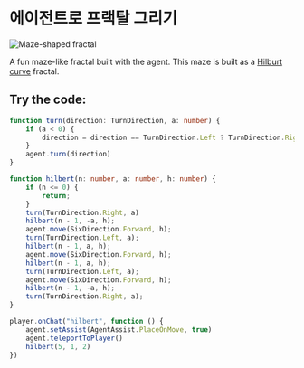 # 에이전트로 프랙탈 그리기

![Maze-shaped fractal](/static/mods/hilbert-fractals.jpg)

A fun maze-like fractal built with the agent. This maze is built as a [Hilburt curve](https://wikipedia.org/wiki/Hilbert_curve) fractal.

## Try the code:

```typescript
function turn(direction: TurnDirection, a: number) {
    if (a < 0) {
        direction = direction == TurnDirection.Left ? TurnDirection.Right: TurnDirection.Left;
    }
    agent.turn(direction)
}

function hilbert(n: number, a: number, h: number) {
    if (n <= 0) {
        return;
    }
    turn(TurnDirection.Right, a)
    hilbert(n - 1, -a, h);
    agent.move(SixDirection.Forward, h);
    turn(TurnDirection.Left, a);
    hilbert(n - 1, a, h);
    agent.move(SixDirection.Forward, h);
    hilbert(n - 1, a, h);
    turn(TurnDirection.Left, a);
    agent.move(SixDirection.Forward, h);
    hilbert(n - 1, -a, h);
    turn(TurnDirection.Right, a);
}

player.onChat("hilbert", function () {
    agent.setAssist(AgentAssist.PlaceOnMove, true)
    agent.teleportToPlayer()
    hilbert(5, 1, 2)
})
```
